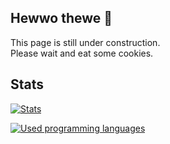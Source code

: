 ## Hewwo thewe 👋

This page is still under construction. <br>
Please wait and eat some cookies.
<!--
**FixlTV/FixlTV** is a ✨ _special_ ✨ repository because its `README.md` (this file) appears on your GitHub profile.

Here are some ideas to get you started:

- 🔭 I’m currently working on ...
- 🌱 I’m currently learning ...
- 👯 I’m looking to collaborate on ...
- 🤔 I’m looking for help with ...
- 💬 Ask me about ...
- 📫 How to reach me: ...
- 😄 Pronouns: ...
- ⚡ Fun fact: ...
-->

## Stats
[![Stats](https://github-readme-stats.vercel.app/api?username=fixltv&show_icons=true&theme=nightowl)](https://github.com/anuraghazra/github-readme-stats)

[![Used programming languages](https://github-readme-stats.vercel.app/api/top-langs/?username=fixltv&theme=nightowl)](https://github.com/anuraghazra/github-readme-stats)
